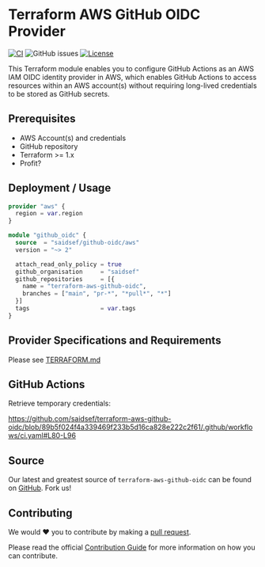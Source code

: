 # Terraform AWS GitHub OIDC Provider
[![CI](https://github.com/saidsef/terraform-aws-github-oidc/actions/workflows/ci.yaml/badge.svg)](#deployment--usage) ![GitHub issues](https://img.shields.io/github/issues-raw/saidsef/terraform-aws-gitlab-oidc) [![License](https://img.shields.io/badge/License-Apache_2.0-blue.svg)](./LICENSE.md)

This Terraform module enables you to configure GitHub Actions as an AWS IAM OIDC identity provider in AWS, which enables GitHub Actions to access resources within an AWS account(s) without requiring long-lived credentials to be stored as GitHub secrets.

## Prerequisites

- AWS Account(s) and credentials
- GitHub repository
- Terraform >= 1.x
- Profit?

## Deployment / Usage

```terraform
provider "aws" {
  region = var.region
}

module "github_oidc" {
  source  = "saidsef/github-oidc/aws"
  version = "~> 2"

  attach_read_only_policy = true
  github_organisation     = "saidsef"
  github_repositories     = [{
    name = "terraform-aws-github-oidc",
    branches = ["main", "pr-*", "*pull*", "*"]
  }]
  tags                    = var.tags
}
```

## Provider Specifications and Requirements

Please see [TERRAFORM.md](./TERRAFORM.md)

## GitHub Actions

Retrieve temporary credentials:

https://github.com/saidsef/terraform-aws-github-oidc/blob/89b5f024f4a339469f233b5d16ca828e222c2f61/.github/workflows/ci.yaml#L80-L96

## Source

Our latest and greatest source of `terraform-aws-github-oidc` can be found on [GitHub](https://github.com/saidsef/terraform-aws-github-oidc/fork). Fork us!

## Contributing

We would :heart: you to contribute by making a [pull request](https://github.com/saidsef/terraform-aws-github-oidc/pulls).

Please read the official [Contribution Guide](./CONTRIBUTING.md) for more information on how you can contribute.
